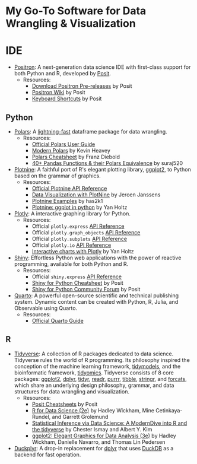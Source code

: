 # My Go-To Software for Data Wrangling & Visualization

# **IDE**

-   [Positron](https://github.com/posit-dev/positron): A next-generation data science IDE with first-class support for both Python and R, developed by [Posit](https://posit.co/).
    -   Resources:
        -   [Download Positron Pre-releases](https://github.com/posit-dev/positron/releases) by Posit
        -   [Positron Wiki](https://github.com/posit-dev/positron/wiki) by Posit
        -   [Keyboard Shortcuts](https://github.com/posit-dev/positron/wiki/Keyboard-Shortcuts) by Posit

## Python

-   [Polars](https://pola.rs/): A [lightning-fast](https://duckdblabs.github.io/db-benchmark/) dataframe package for data wrangling.
    -   Resources:
        -   [Official Polars User Guide](https://docs.pola.rs/)
        -   [Modern Polars](https://kevinheavey.github.io/modern-polars/) by Kevin Heavey
        -   [Polars Cheatsheet](https://github.com/FranzDiebold/polars-cheat-sheet) by Franz Diebold
        -   [40+ Pandas Functions & their Polars Equivalence](https://www.kaggle.com/code/suraj520/40-pandas-functions-their-polars-equivalent/notebook) by suraj520
-   [Plotnine](https://plotnine.org/): A faithful port of R's elegant plotting library, [ggplot2](https://ggplot2.tidyverse.org/index.html), to Python based on the grammar of graphics.
    -   Resources:
        -   [Official Plotnine API Reference](https://plotnine.org/reference/)
        -   [Data Visualization with PlotNine](https://f0nzie.github.io/rmarkdown-python-plotnine/) by Jeroen Janssens
        -   [Plotnine Examples](https://github.com/has2k1/plotnine-examples) by has2k1
        -   [Plotnine: ggplot in python](https://python-graph-gallery.com/plotnine/) by Yan Holtz
-   [Plotly](https://plotly.com/python/): A interactive graphing library for Python.
    -   Resources:
        -   Official `plotly.express` [API Reference](https://plotly.com/python-api-reference/plotly.express.html)
        -   Official `plotly.graph_objects` [API Reference](https://plotly.com/python-api-reference/plotly.graph_objects.html)
        -   Official `plotly.subplots` [API Reference](https://plotly.com/python-api-reference/plotly.subplots.html)
        -   Official `plotly.io` [API Reference](https://plotly.com/python-api-reference/plotly.io.html)
        -   [Interactive charts with Plotly](https://python-graph-gallery.com/plotly/) by Yan Holtz
-   [Shiny](https://shiny.posit.co/py/): Effortless Python web applications with the power of reactive programming, available for both Python and R.
    -   Resources:
        -   Official `shiny.express` [API Reference](https://shiny.posit.co/py/api/express/)
        -   [Shiny for Python Cheatsheet](https://rstudio.github.io/cheatsheets/html/shiny-python.html) by Posit
        -   [Shiny for Python Community Forum](https://forum.posit.co/tags/c/shiny/8/python) by Posit
-   [Quarto](https://quarto.org/): A powerful open-source scientific and technical publishing system. Dynamic content can be created with Python, R, Julia, and Observable using Quarto.
    -   Resources:
        -   [Official Quarto Guide](https://quarto.org/docs/guide/)

## R

-   [Tidyverse](https://www.tidyverse.org/): A collection of R packages dedicated to data science. Tidyverse rules the world of R programming. Its philosophy inspired the conception of the machine learning framework, [tidymodels](https://www.tidymodels.org/), and the bioinformatic framework, [tidyomics](https://www.nature.com/articles/s41592-024-02299-2). Tidyverse consists of 8 core packages: [ggplot2](https://ggplot2.tidyverse.org/), [dplyr](https://dplyr.tidyverse.org/), [tidyr](https://tidyr.tidyverse.org/), [readr](https://readr.tidyverse.org/), [purrr](https://purrr.tidyverse.org/), [tibble](https://tibble.tidyverse.org/), [stringr](https://stringr.tidyverse.org/), and [forcats](https://forcats.tidyverse.org/), which share an underlying design philosophy, grammar, and data structures for data wrangling and visualization.
    -   Resources:
        -   [Posit Cheatsheets](https://posit.co/resources/cheatsheets/) by Posit
        -   [R for Data Science (2e)](https://r4ds.hadley.nz/) by Hadley Wickham, Mine Cetinkaya-Rundel, and Garrett Grolemund
        -   [Statistical Inference via Data Science: A ModernDive into R and the tidyverse](https://www.moderndive.com/) by Chester Ismay and Albert Y. Kim
        -   [ggplot2: Elegant Graphics for Data Analysis (3e)](https://ggplot2-book.org/) by Hadley Wickham, Danielle Navarro, and Thomas Lin Pedersen
-   [Duckplyr](https://duckdblabs.github.io/duckplyr/): A drop-in replacement for [dplyr](https://dplyr.tidyverse.org/) that uses [DuckDB](https://duckdb.org/) as a backend for fast operation.